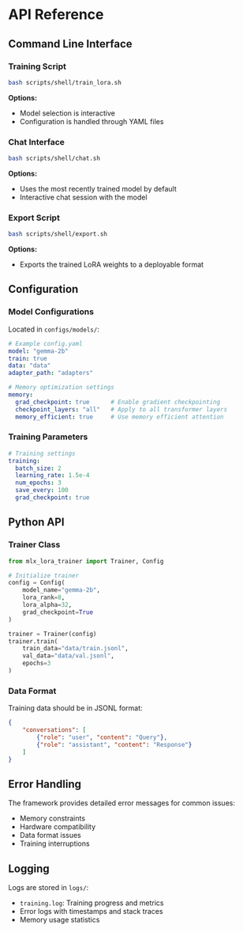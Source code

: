 # API Reference

## Command Line Interface

### Training Script
```bash
bash scripts/shell/train_lora.sh
```

**Options:**
- Model selection is interactive
- Configuration is handled through YAML files

### Chat Interface
```bash
bash scripts/shell/chat.sh
```

**Options:**
- Uses the most recently trained model by default
- Interactive chat session with the model

### Export Script
```bash
bash scripts/shell/export.sh
```

**Options:**
- Exports the trained LoRA weights to a deployable format

## Configuration

### Model Configurations

Located in `configs/models/`:

```yaml
# Example config.yaml
model: "gemma-2b"
train: true
data: "data"
adapter_path: "adapters"

# Memory optimization settings
memory:
  grad_checkpoint: true      # Enable gradient checkpointing
  checkpoint_layers: "all"   # Apply to all transformer layers
  memory_efficient: true     # Use memory efficient attention
```

### Training Parameters

```yaml
# Training settings
training:
  batch_size: 2
  learning_rate: 1.5e-4
  num_epochs: 3
  save_every: 100
  grad_checkpoint: true
```

## Python API

### Trainer Class

```python
from mlx_lora_trainer import Trainer, Config

# Initialize trainer
config = Config(
    model_name="gemma-2b",
    lora_rank=8,
    lora_alpha=32,
    grad_checkpoint=True
)

trainer = Trainer(config)
trainer.train(
    train_data="data/train.jsonl",
    val_data="data/val.jsonl",
    epochs=3
)
```

### Data Format

Training data should be in JSONL format:
```json
{
    "conversations": [
        {"role": "user", "content": "Query"},
        {"role": "assistant", "content": "Response"}
    ]
}
```

## Error Handling

The framework provides detailed error messages for common issues:
- Memory constraints
- Hardware compatibility
- Data format issues
- Training interruptions

## Logging

Logs are stored in `logs/`:
- `training.log`: Training progress and metrics
- Error logs with timestamps and stack traces
- Memory usage statistics
